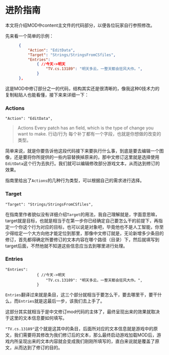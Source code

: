 # 进阶指南

本文将介绍MOD中content主文件的代码部分，以便各位玩家自行参照修改。

先来看一个简单的示例：

```json
      {
		  "Action": "EditData",
		  "Target": "Strings/StringsFromCSfiles",
		  "Entries":
			  {	//今天->明天
				  "TV.cs.13189": "明天多云，一整天都会狂风大作。",
			  }
	  },
```
这是MOD中修订部分之一的代码，结构其实还是很清晰的，像我这种0技术力的复制粘贴人也能看懂，接下来来详细一下：

### Actions
```
"Action": "EditData",
```
> Actions
> Every patch has an field, which is the type of change you want to make. 
> 行动/行为
> 每个补丁都有一个字段，也就是你想做的改变的类型。


简单来说，就是你要告诉他这段代码接下来要执行什么事，到底是要去编辑一个图像，还是要将你所提供的一些内容替换掉原来的，那中文修订这里就是选择使用```EditData```这个行为去执行。我们就可以编辑修改部分游戏文本，从而达到修订的效果。

指南里给出了```Actions```的几种行为类型，可以根据自己的需求进行选择。

### Target
```
"Target": "Strings/StringsFromCSfiles",
```
在指南里作者貌似没有详细介绍```Target```的用法，我自己理解就是，字面意思嘛，target就是目标，也就是相当于在第一步你已经确定自己要怎么干的前提下，再指定一个你这个行为对应的目标，也可以说是对象吧，毕竟他也不是人工智能，你至少得给定一个大方向他才能定位到那里，那像中文修订就是，无论新增多少条目的修订，首先都得确定所要修订的文本内容在哪个路径（目录）下，然后就填写到target后面，不然他就不知道这些信息应当去到哪里进行处理。

### Entries
```
"Entries":
			  {	//今天->明天
				  "TV.cs.13189": "明天多云，一整天都会狂风大作。",
			  }
```

```Entries```翻译过来就是条目，这三个部分就相当于要怎么干，要去哪里干，要干什么，而```Entries```就是这最后一步，该我们去上手了。

这部分其实就相当于是中文修订mod代码的主体了，最终呈现出来的效果就取决于这里的文本信息要如何填写。

```"TV.cs.13189"```这个就是这其中的条目，后面所对应的文本信息就是游戏中的原文，我们需要将其修改为我们修订后的文本，那么最终启动游戏加载MOD后，游戏内所呈现出来的文本内容就会变成我们刚刚所填写的，直白来说就是覆盖了原文，从而达到了修订的目的。
